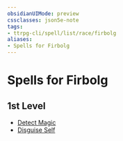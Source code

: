 ```yaml
---
obsidianUIMode: preview
cssclasses: json5e-note
tags:
- ttrpg-cli/spell/list/race/firbolg
aliases:
- Spells for Firbolg
---
```

# Spells for Firbolg

## 1st Level

- [Detect Magic](/3-Mechanics/CLI/spells/detect-magic-xphb.md "XPHB") 
- [Disguise Self](/3-Mechanics/CLI/spells/disguise-self-xphb.md "XPHB")